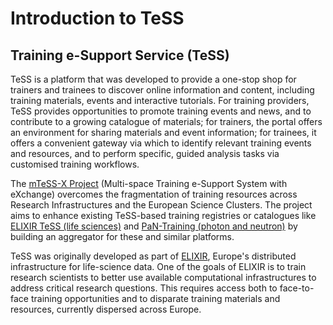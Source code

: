 # Introduction to TeSS

## Training e-Support Service (TeSS)


TeSS is a platform that was developed to provide a one-stop shop for trainers and trainees to discover online information and content, including training materials, events and interactive tutorials. 
For training providers, TeSS provides opportunities to promote training events and news, and to contribute to a growing catalogue of materials; 
for trainers, the portal offers an environment for sharing materials and event information; 
for trainees, it offers a convenient gateway via which to identify relevant training events and resources, and to perform specific, guided analysis tasks via customised training workflows.

The [mTeSS-X Project](mtess-x) (Multi-space Training e-Support System with eXchange) overcomes the fragmentation of training resources across Research Infrastructures and the European Science Clusters. 
The project aims to enhance existing TeSS-based training registries or catalogues like [ELIXIR TeSS (life sciences)](https://tess.elixir-europe.org/) and [PaN-Training (photon and neutron)](https://www.panosc.eu/training-catalogue/) by building an aggregator for these and similar platforms.

TeSS was originally developed as part of [ELIXIR](https://elixir-europe.org/), Europe's distributed infrastructure for life-science data. 
One of the goals of ELIXIR is to train research scientists to better use available computational infrastructures to address critical research questions. 
This requires access both to face-to-face training opportunities and to disparate training materials and resources, currently dispersed across Europe.
